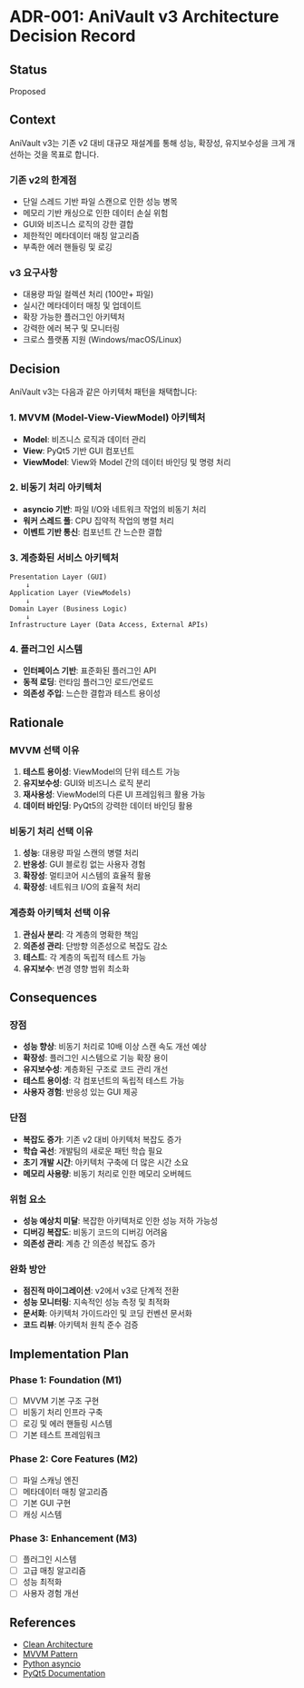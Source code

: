 # ADR-001: AniVault v3 Architecture Decision Record

## Status
Proposed

## Context
AniVault v3는 기존 v2 대비 대규모 재설계를 통해 성능, 확장성, 유지보수성을 크게 개선하는 것을 목표로 합니다.

### 기존 v2의 한계점
- 단일 스레드 기반 파일 스캔으로 인한 성능 병목
- 메모리 기반 캐싱으로 인한 데이터 손실 위험
- GUI와 비즈니스 로직의 강한 결합
- 제한적인 메타데이터 매칭 알고리즘
- 부족한 에러 핸들링 및 로깅

### v3 요구사항
- 대용량 파일 컬렉션 처리 (100만+ 파일)
- 실시간 메타데이터 매칭 및 업데이트
- 확장 가능한 플러그인 아키텍처
- 강력한 에러 복구 및 모니터링
- 크로스 플랫폼 지원 (Windows/macOS/Linux)

## Decision
AniVault v3는 다음과 같은 아키텍처 패턴을 채택합니다:

### 1. MVVM (Model-View-ViewModel) 아키텍처
- **Model**: 비즈니스 로직과 데이터 관리
- **View**: PyQt5 기반 GUI 컴포넌트
- **ViewModel**: View와 Model 간의 데이터 바인딩 및 명령 처리

### 2. 비동기 처리 아키텍처
- **asyncio 기반**: 파일 I/O와 네트워크 작업의 비동기 처리
- **워커 스레드 풀**: CPU 집약적 작업의 병렬 처리
- **이벤트 기반 통신**: 컴포넌트 간 느슨한 결합

### 3. 계층화된 서비스 아키텍처
```
Presentation Layer (GUI)
    ↓
Application Layer (ViewModels)
    ↓
Domain Layer (Business Logic)
    ↓
Infrastructure Layer (Data Access, External APIs)
```

### 4. 플러그인 시스템
- **인터페이스 기반**: 표준화된 플러그인 API
- **동적 로딩**: 런타임 플러그인 로드/언로드
- **의존성 주입**: 느슨한 결합과 테스트 용이성

## Rationale

### MVVM 선택 이유
1. **테스트 용이성**: ViewModel의 단위 테스트 가능
2. **유지보수성**: GUI와 비즈니스 로직 분리
3. **재사용성**: ViewModel의 다른 UI 프레임워크 활용 가능
4. **데이터 바인딩**: PyQt5의 강력한 데이터 바인딩 활용

### 비동기 처리 선택 이유
1. **성능**: 대용량 파일 스캔의 병렬 처리
2. **반응성**: GUI 블로킹 없는 사용자 경험
3. **확장성**: 멀티코어 시스템의 효율적 활용
4. **확장성**: 네트워크 I/O의 효율적 처리

### 계층화 아키텍처 선택 이유
1. **관심사 분리**: 각 계층의 명확한 책임
2. **의존성 관리**: 단방향 의존성으로 복잡도 감소
3. **테스트**: 각 계층의 독립적 테스트 가능
4. **유지보수**: 변경 영향 범위 최소화

## Consequences

### 장점
- **성능 향상**: 비동기 처리로 10배 이상 스캔 속도 개선 예상
- **확장성**: 플러그인 시스템으로 기능 확장 용이
- **유지보수성**: 계층화된 구조로 코드 관리 개선
- **테스트 용이성**: 각 컴포넌트의 독립적 테스트 가능
- **사용자 경험**: 반응성 있는 GUI 제공

### 단점
- **복잡도 증가**: 기존 v2 대비 아키텍처 복잡도 증가
- **학습 곡선**: 개발팀의 새로운 패턴 학습 필요
- **초기 개발 시간**: 아키텍처 구축에 더 많은 시간 소요
- **메모리 사용량**: 비동기 처리로 인한 메모리 오버헤드

### 위험 요소
- **성능 예상치 미달**: 복잡한 아키텍처로 인한 성능 저하 가능성
- **디버깅 복잡도**: 비동기 코드의 디버깅 어려움
- **의존성 관리**: 계층 간 의존성 복잡도 증가

### 완화 방안
- **점진적 마이그레이션**: v2에서 v3로 단계적 전환
- **성능 모니터링**: 지속적인 성능 측정 및 최적화
- **문서화**: 아키텍처 가이드라인 및 코딩 컨벤션 문서화
- **코드 리뷰**: 아키텍처 원칙 준수 검증

## Implementation Plan

### Phase 1: Foundation (M1)
- [ ] MVVM 기본 구조 구현
- [ ] 비동기 처리 인프라 구축
- [ ] 로깅 및 에러 핸들링 시스템
- [ ] 기본 테스트 프레임워크

### Phase 2: Core Features (M2)
- [ ] 파일 스캐닝 엔진
- [ ] 메타데이터 매칭 알고리즘
- [ ] 기본 GUI 구현
- [ ] 캐싱 시스템

### Phase 3: Enhancement (M3)
- [ ] 플러그인 시스템
- [ ] 고급 매칭 알고리즘
- [ ] 성능 최적화
- [ ] 사용자 경험 개선

## References
- [Clean Architecture](https://blog.cleancoder.com/uncle-bob/2012/08/13/the-clean-architecture.html)
- [MVVM Pattern](https://docs.microsoft.com/en-us/xamarin/xamarin-forms/enterprise-application-patterns/mvvm)
- [Python asyncio](https://docs.python.org/3/library/asyncio.html)
- [PyQt5 Documentation](https://doc.qt.io/qtforpython/)
